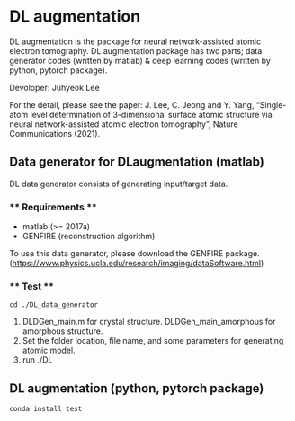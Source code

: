 # DL augmentation

DL augmentation is the package for neural network-assisted atomic electron tomography.
DL augmentation package has two parts; data generator codes (written by matlab) & deep learning codes (written by python, pytorch package).

Devoloper: Juhyeok Lee

For the detail, please see the paper: J. Lee, C. Jeong and Y. Yang, “Single-atom level determination of 3-dimensional surface atomic structure via neural network-assisted atomic electron tomography”, Nature Communications (2021).


## Data generator for DLaugmentation (matlab)
DL data generator consists of generating input/target data.

### ** Requirements **
- matlab (>= 2017a)
- GENFIRE (reconstruction algorithm)

To use this data generator, please download the GENFIRE package.
(https://www.physics.ucla.edu/research/imaging/dataSoftware.html)


### ** Test **
```
cd ./DL_data_generator
```
1. DLDGen_main.m for crystal structure. DLDGen_main_amorphous for amorphous structure.
2. Set the folder location, file name, and some parameters for generating atomic model.
3. run ./DL



## DL augmentation (python, pytorch package)


```
conda install test
```

